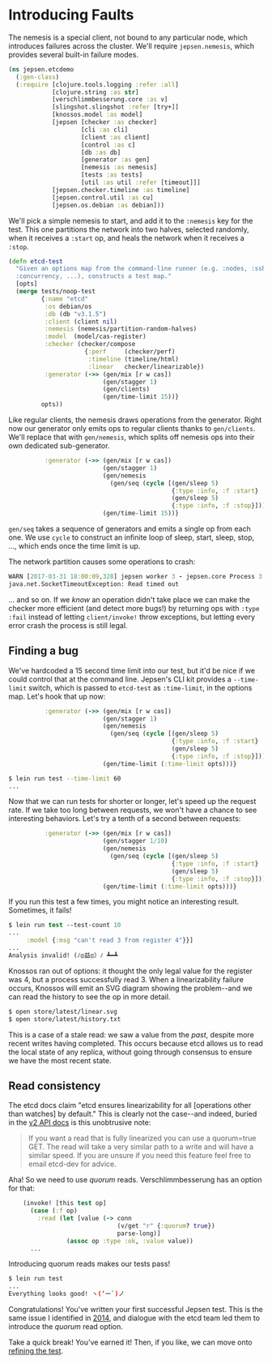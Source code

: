 # Introducing Faults

The nemesis is a special client, not bound to any particular node, which
introduces failures across the cluster. We'll require `jepsen.nemesis`, which
provides several built-in failure modes.

```clj
(ns jepsen.etcdemo
  (:gen-class)
  (:require [clojure.tools.logging :refer :all]
            [clojure.string :as str]
            [verschlimmbesserung.core :as v]
            [slingshot.slingshot :refer [try+]]
            [knossos.model :as model]
            [jepsen [checker :as checker]
                    [cli :as cli]
                    [client :as client]
                    [control :as c]
                    [db :as db]
                    [generator :as gen]
                    [nemesis :as nemesis]
                    [tests :as tests]
                    [util :as util :refer [timeout]]]
            [jepsen.checker.timeline :as timeline]
            [jepsen.control.util :as cu]
            [jepsen.os.debian :as debian]))
```

We'll pick a simple nemesis to start, and add it to the `:nemesis` key for the
test. This one partitions the network into two halves, selected randomly, when
it receives a `:start` op, and heals the network when it receives a `:stop`.

```clj
(defn etcd-test
  "Given an options map from the command-line runner (e.g. :nodes, :ssh,
  :concurrency, ...), constructs a test map."
  [opts]
  (merge tests/noop-test
         {:name "etcd"
          :os debian/os
          :db (db "v3.1.5")
          :client (client nil)
          :nemesis (nemesis/partition-random-halves)
          :model  (model/cas-register)
          :checker (checker/compose
                     {:perf     (checker/perf)
                      :timeline (timeline/html)
                      :linear   checker/linearizable})
          :generator (->> (gen/mix [r w cas])
                          (gen/stagger 1)
                          (gen/clients)
                          (gen/time-limit 15))}
         opts))
```

Like regular clients, the nemesis draws operations from the generator. Right
now our generator only emits ops to regular clients thanks to
`gen/clients`. We'll replace that with `gen/nemesis`, which splits off nemesis
ops into their own dedicated sub-generator.

```clj
          :generator (->> (gen/mix [r w cas])
                          (gen/stagger 1)
                          (gen/nemesis
                            (gen/seq (cycle [(gen/sleep 5)
                                             {:type :info, :f :start}
                                             (gen/sleep 5)
                                             {:type :info, :f :stop}])))
                          (gen/time-limit 15))}
```

`gen/seq` takes a sequence of generators and emits a single op from each one.
We use `cycle` to construct an infinite loop of sleep, start, sleep, stop, ...,
which ends once the time limit is up.

The network partition causes some operations to crash:

```clj
WARN [2017-03-31 18:00:09,328] jepsen worker 3 - jepsen.core Process 3 indeterminate
java.net.SocketTimeoutException: Read timed out
```

... and so on. If we *know* an operation didn't take place we can make the
checker more efficient (and detect more bugs!) by returning ops with
`:type :fail` instead of letting `client/invoke!` throw exceptions, but letting
every error crash the process is still legal.

## Finding a bug

We've hardcoded a 15 second time limit into our test, but it'd be nice if we
could control that at the command line. Jepsen's CLI kit provides a
`--time-limit` switch, which is passed to `etcd-test` as `:time-limit`, in the
options map. Let's hook that up now:

```clj
          :generator (->> (gen/mix [r w cas])
                          (gen/stagger 1)
                          (gen/nemesis
                            (gen/seq (cycle [(gen/sleep 5)
                                             {:type :info, :f :start}
                                             (gen/sleep 5)
                                             {:type :info, :f :stop}])))
                          (gen/time-limit (:time-limit opts)))}
```

```bash
$ lein run test --time-limit 60
...
```

Now that we can run tests for shorter or longer, let's speed up the request rate. If we take too long between requests, we won't have a chance to see interesting behaviors. Let's try a tenth of a second between requests:

```clj
          :generator (->> (gen/mix [r w cas])
                          (gen/stagger 1/10)
                          (gen/nemesis
                            (gen/seq (cycle [(gen/sleep 5)
                                             {:type :info, :f :start}
                                             (gen/sleep 5)
                                             {:type :info, :f :stop}])))
                          (gen/time-limit (:time-limit opts)))}
```

If you run this test a few times, you might notice an interesting result.
Sometimes, it fails!

```clj
$ lein run test --test-count 10
...
     :model {:msg "can't read 3 from register 4"}}]
...
Analysis invalid! (ﾉಥ益ಥ）ﾉ ┻━┻
```

Knossos ran out of options: it thought the only legal value for the register
was 4, but a process successfully read 3. When a linearizability failure
occurs, Knossos will emit an SVG diagram showing the problem--and we can read
the history to see the op in more detail.

```clj
$ open store/latest/linear.svg
$ open store/latest/history.txt
```

This is a case of a stale read: we saw a value from the *past*, despite more
recent writes having completed. This occurs because etcd allows us to read the
local state of any replica, without going through consensus to ensure we have
the most recent state.

## Read consistency

The etcd docs claim "etcd ensures linearizability for all [operations other
than watches] by default." This is clearly not the case--and indeed, buried in
the [v2 API docs](https://coreos.com/etcd/docs/latest/v2/api.html) is this
unobtrusive note:

> If you want a read that is fully linearized you can use a quorum=true GET. The read will take a very similar path to a write and will have a similar speed. If you are unsure if you need this feature feel free to email etcd-dev for advice.

Aha! So we need to use *quorum* reads. Verschlimmbesserung has an option for
that:

```clj
    (invoke! [this test op]
      (case (:f op)
        :read (let [value (-> conn
                              (v/get "r" {:quorum? true})
                              parse-long)]
                (assoc op :type :ok, :value value))
      ...
```

Introducing quorum reads makes our tests pass!

```bash
$ lein run test
...
Everything looks good! ヽ(‘ー`)ノ
```

Congratulations! You've written your first successful Jepsen test. This is the
same issue I identified in
[2014](https://aphyr.com/posts/316-jepsen-etcd-and-consul), and dialogue with
the etcd team led them to introduce the *quorum* read option.

Take a quick break! You've earned it! Then, if you like, we can move onto [refining the test](refining.md).
